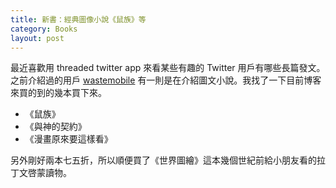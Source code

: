 ```yaml
---
title: 新書：經典圖像小說《鼠族》等
category: Books
layout: post
---
```


最近喜歡用 threaded twitter app 來看某些有趣的 Twitter 用戶有哪些長篇發文。之前介紹過的用戶 [wastemobile](https://twitter.com/wastemobile) 有一則是在介紹圖文小說。我找了一下目前博客來買的到的幾本買下來。

- 《鼠族》
- 《與神的契約》
- 《漫畫原來要這樣看》

另外剛好兩本七五折，所以順便買了《世界圖繪》這本幾個世紀前給小朋友看的拉丁文啓蒙讀物。
